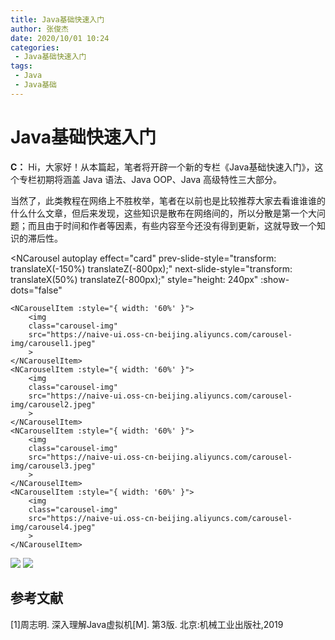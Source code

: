 ```yaml
---
title: Java基础快速入门
author: 张俊杰
date: 2020/10/01 10:24
categories:
 - Java基础快速入门
tags:
 - Java
 - Java基础
---
```


# Java基础快速入门

**C：** Hi，大家好！从本篇起，笔者将开辟一个新的专栏《Java基础快速入门》，这个专栏初期将涵盖 Java 语法、Java OOP、Java 高级特性三大部分。

当然了，此类教程在网络上不胜枚举，笔者在以前也是比较推荐大家去看谁谁谁的什么什么文章，但后来发现，这些知识是散布在网络间的，所以分散是第一个大问题；而且由于时间和作者等因素，有些内容至今还没有得到更新，这就导致一个知识的滞后性。<LinkInline link="guide/theme-addon" />

<NCarousel autoplay
effect="card"
prev-slide-style="transform: translateX(-150%) translateZ(-800px);"
next-slide-style="transform: translateX(50%) translateZ(-800px);"
style="height: 240px"
:show-dots="false"
>
    <NCarouselItem :style="{ width: '60%' }">
        <img
        class="carousel-img"
        src="https://naive-ui.oss-cn-beijing.aliyuncs.com/carousel-img/carousel1.jpeg"
        >
    </NCarouselItem>
    <NCarouselItem :style="{ width: '60%' }">
        <img
        class="carousel-img"
        src="https://naive-ui.oss-cn-beijing.aliyuncs.com/carousel-img/carousel2.jpeg"
        >
    </NCarouselItem>
    <NCarouselItem :style="{ width: '60%' }">
        <img
        class="carousel-img"
        src="https://naive-ui.oss-cn-beijing.aliyuncs.com/carousel-img/carousel3.jpeg"
        >
    </NCarouselItem>
    <NCarouselItem :style="{ width: '60%' }">
        <img
        class="carousel-img"
        src="https://naive-ui.oss-cn-beijing.aliyuncs.com/carousel-img/carousel4.jpeg"
        >
    </NCarouselItem>
</NCarousel>


<img src="https://gitee.com/zhangjunjiee/article-images/raw/master/images/202405121605448.jpg" >

<img src="https://gitee.com/zhangjunjiee/article-images/raw/master/images/202405261607705.png"/>



## 参考文献

[1]周志明. 深入理解Java虚拟机[M]. 第3版. 北京:机械工业出版社,2019

<script setup>
import { NCarousel,NCarouselItem } from 'naive-ui'
</script>

<style scoped>
.carousel-img {
  margin: 0 auto;
  width: 100%;
  height: 100%;
  object-fit: cover;
}
</style>